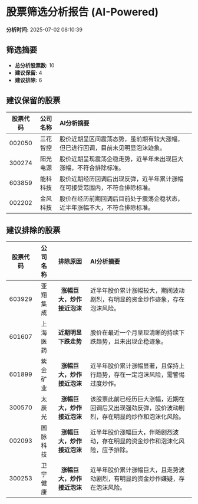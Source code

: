 # 股票筛选分析报告 (AI-Powered)

**分析时间:** 2025-07-02 08:10:39

## 筛选摘要

- **总分析股票数:** 10
- **建议保留:** 4
- **建议排除:** 6

## 建议保留的股票

| 股票代码 | 公司名称 | AI分析摘要 |
|:---:|:---:|:---|
| 002050 | 三花智控 | 股价近期呈区间震荡态势，虽前期有较大涨幅，但已进行回调，目前未见明显泡沫迹象。 |
| 300274 | 阳光电源 | 股价近期呈现震荡企稳走势，近半年未出现巨大涨幅，不符合排除标准。 |
| 603859 | 能科科技 | 股价近期经历回调后出现反弹，近半年累计涨幅在可接受范围内，不符合排除标准。 |
| 002202 | 金风科技 | 股价在经历前期回调后目前处于震荡企稳状态，近半年涨幅不大，不符合排除标准。 |

## 建议排除的股票

| 股票代码 | 公司名称 | 排除原因 | AI分析摘要 |
|:---:|:---:|:---:|:---|
| 603929 | 亚翔集成 | **涨幅巨大，炒作接近泡沫** | 近半年股价累计涨幅较大，期间波动剧烈，有明显的资金炒作迹象，存在泡沫风险。 |
| 601607 | 上海医药 | **近期明显下跌走势** | 股价在最近一个月呈现清晰的持续下跌趋势，且未出现企稳迹象。 |
| 601899 | 紫金矿业 | **涨幅巨大，炒作接近泡沫** | 近半年股价累计涨幅显著，且保持上行趋势，存在一定泡沫风险，需警惕过度炒作。 |
| 300570 | 太辰光 | **涨幅巨大，炒作接近泡沫** | 该股票此前已经历巨大涨幅，近期在回调后又出现强劲反弹，股价波动剧烈，存在明显的炒作和泡沫化风险。 |
| 002093 | 国脉科技 | **涨幅巨大，炒作接近泡沫** | 近半年股价涨幅巨大，伴随剧烈波动，存在明显的资金炒作和泡沫化风险，应予排除。 |
| 300253 | 卫宁健康 | **涨幅巨大，炒作接近泡沫** | 近半年股价累计涨幅巨大，且走势波动剧烈，有明显的资金炒作嫌疑，存在泡沫风险。 |

